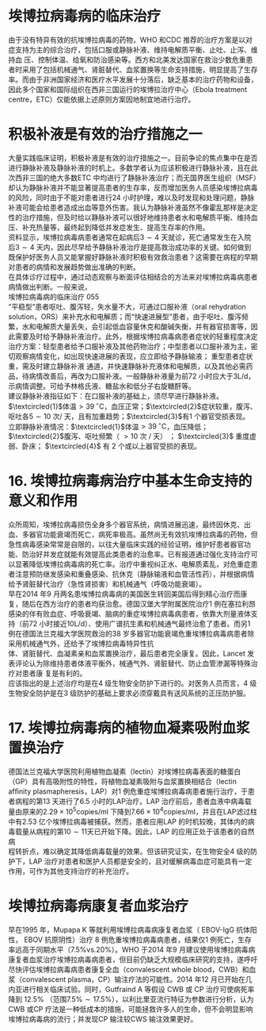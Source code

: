 # 埃博拉病毒病的临床治疗  
由于没有特异有效的抗埃博拉病毒的药物，WHO 和CDC 推荐的治疗方案是以对症支持为主的综合治疗，包括口服或静脉补液、维持电解质平衡、止吐、止泻、维持血 压、控制体温、给氧和防治感染等。西方和北美发达国家在救治少数危重患者时采用了包括机械通气、肾脏替代、血浆置换等生命支持措施，明显提高了生存率。而由于非洲国家经济和医疗水平发展十分落后，缺乏基本的治疗药物和设备，因此多个国家和国际组织在西非三国运行的埃博拉治疗中心（Ebola treatment centre，ETC）仅能依据上述原则方案因地制宜地进行治疗。  
#  积极补液是有效的治疗措施之一  
大量实践临床证明，积极补液是有效的治疗措施之一。目前争论的焦点集中在是否进行静脉补液及静脉补液的时机上。多数学者认为应该积极进行静脉补液，且在此次西非三国的绝大多数ETC 中均进行了静脉补液治疗；而无国界医生组织（MSF）却认为静脉补液并不能显著提高患者的生存率，反而增加医务人员感染埃博拉病毒的风险，同时由于不能对患者进行24 小时护理，难以及时发现和处理问题，静脉补液可能会给患者造成出血等意外伤害。我认为静脉补液虽然不像霍乱那样是决定性的治疗措施，但及时给以静脉补液可以很好地维持患者水和电解质平衡、维持血压、补充热量等，最终起到降低并发症发生、提高生存率的作用。  
资料显示，埃博拉病毒病患者通常在起病后$3\sim4$ 天就诊，死亡通常发生在入院后$3\sim4$ 天内，因此尽早给予静脉补液治疗是提高救治成功率的关键。如何做到既保护好医务人员又能掌握好静脉补液时积极有效救治患者？这需要在病程的早期对患者的病情和发展趋势做出准确的判断。  
在具体诊疗过程中，通过动态观察与断面评估相结合的方法来对埃博拉病毒病患者病情做出判断。一般来说，  
埃博拉病毒病的临床治疗 055  
“平稳型”患者呕吐、腹泻轻，失水量不大，可通过口服补液（oral rehydration solution，ORS）来补充水和电解质；而“快速进展型”患者，由于呕吐、腹泻频繁，水和电解质大量丢失，会引起低血容量休克和酸碱失衡，并有器官损害等，因此需要及时给予静脉补液治疗。此外，根据埃博拉病毒病患者症状的轻重程度决定治疗方案：轻型患者给予口服补液及其他药物治疗；中型患者以口服补液为主，密切观察病情变化，如出现快速进展的表现，应立即给予静脉输液； 重型患者症状重，需及时建立静脉补液 通道，并快速静脉补充液体和电解质，以及其他必需药品，待病情改善后，再改为口服补液。一般静脉补液量为前72 小时应大于3L/d，示病情调整。可给予林格氏液、糖盐水和低分子右旋糖酐等。  
建议静脉补液指征如下：在口服补液的基础上，须尽早进行静脉补液。$\textcircled{1}$体温$>39\,^{\circ}\mathrm{C}$，血压正常；$\textcircled{2}$症状较重，腹泻、呕吐各$5\sim10$ 次/ 天，且有加重趋势；$\textcircled{3}$有1 个器官受损表现。  
立即静脉补液情况：$\textcircled{1}$体温$>39\,^{\circ}\mathrm{C}$，血压降低；$\textcircled{2}$腹泻、呕吐频繁（ $>10$  次 /  天） ； $\textcircled{3}$ 重度虚弱、卧床； $\textcircled{4}$ 有 2 个或以上器官受损的表现。  
# 16. 埃博拉病毒病治疗中基本生命支持的意义和作用  
众所周知，埃博拉病毒损伤全身多个器官系统，病情进展迅速，最终因休克、出血、多器官功能衰竭而死亡，病死率极高。虽然尚无有效抗埃博拉病毒的药物，但急性病毒感染常常是自限的，以往大量临床实践的经验证明，维护好患者器官功能、防治好并发症就能有效提高此类患者的治愈率。已有报道通过强化支持治疗可以显著降低埃博拉病毒病的死亡率。治疗中重视纠正水、电解质紊乱，对危重症患者注意预防继发感染和重叠感染、抗休克（静脉输液和血管活性药），并根据病情给予肾脏替代治疗（急性肾损害）和机械通气（呼吸功能衰竭）。  
早在2014 年9 月两名患埃博拉病毒病的美国医生转回美国后得到精心治疗而康复，随后在西方治疗的患者均获治愈。德国汉堡大学附属医院治疗1 例在塞拉利昂感染的伴有败血症、呼吸衰竭、脑病的重症埃博拉病毒病患者，依靠大剂量液体支持（前72 小时接近10L/d）、使用广谱抗生素和机械通气最终治愈了患者。而另1 例在德国法兰克福大学医院救治的38 岁多器官功能衰竭危重埃博拉病毒病患者除采用机械通气外，还给予了埃博拉病毒特异性抗  
体、肾脏替代、血凝素亲和血浆置换治疗，最后患者完全康复。因此，Lancet 发表评论认为除维持患者体液平衡外，械通气外、肾脏替代、防止血管渗漏等特殊治疗对患者康 复是有利的。  
应该指出的是上述治疗均是在4 级生物安全防护下进行的。对医务人员而言，4 级生物安全防护是在3 级防护的基础上要求必须穿戴具有送风系统的正压防护服。  
# 17. 埃博拉病毒病的植物血凝素吸附血浆置换治疗  
德国法兰克福大学医院利用植物血凝素（lectin）对埃博拉病毒表面的糖蛋白（GP）具有高吸附性的特性，将植物血凝素吸附与血浆置换相结合（lectin afﬁnity plasmapheresis，LAP）对1 例危重症埃博拉病毒病患者施行治疗，于患者病程的第13 天进行了6.5 小时的LAP治疗。LAP 治疗前后，患者血液中病毒载量由原来的$2.29\times10^{5}\mathrm{copies/ml}$ 下降到$7.66\times10^{4}\mathrm{copies/ml}$，并且在LAP滤过柱中有2.53 亿个埃博拉病毒被捕获。然而，患者应用LAP 的时机较晚，其体内的病毒载量从病程的第$10\sim11$天已开始下降。因此，LAP 的应用正处于该患者的自然病  
程转折点，难以确定其降低病毒载量的效果。但该研究证实，在生物安全4 级的防护下，LAP 治疗对患者和医护人员都是安全的，且对缓解病毒血症可能具有一定作用，可作为其他支持治疗的补充治疗。  
#  埃博拉病毒病康复者血浆治疗  
早在1995 年，Mupapa K 等就利用埃博拉病毒病康复者血浆（ EBOV-IgG  抗体阳性， EBOV  抗原阴性）治疗 8 例危重埃博拉病毒病患者，结果仅1 例死亡，生存率远高于同期水平（$7.5\%\mathrm{vs.}20\%$）。WHO 于2014 年9 月建议使用埃博拉病毒病康复者血浆治疗埃博拉病毒病患者，但目前仍缺乏大规模临床研究的支持，遂呼吁尽快评估埃博拉病毒病患者康复全血（convalescent whole blood，CWB）和血浆（convalescent plasma，CP）输注疗法的可能性。2014 年12 月已开始在几内亚进行相关临床试验。同时，Gutfraind A  等假设 CWB  或 CP  治疗可使病死率降到 $12.5\%$ （范围$7.5\%\sim17.5\%$），以利比里亚流行特征为参数进行分析，认为CWB 或CP 疗法是一种低成本的措施，可能拯救许多人的生命，但不会明显影响埃博拉病毒病的流行；并发现CP 输注较CWS 输注效果更好。  
